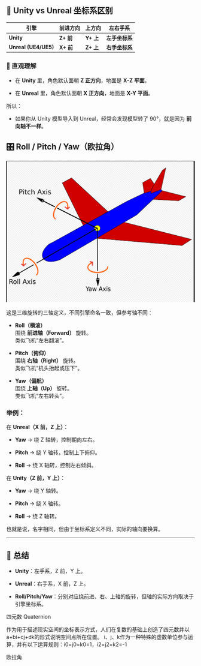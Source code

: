 ## 🧭 Unity vs Unreal 坐标系区别

| 引擎                   | 前进方向     | 上方向      | 左右手系      |
| -------------------- | -------- | -------- | --------- |
| **Unity**            | **Z+ 前** | **Y+ 上** | **左手坐标系** |
| **Unreal (UE4/UE5)** | **X+ 前** | **Z+ 上** | **右手坐标系** |

### 🔹 直观理解

- 在 **Unity** 里，角色默认面朝 **Z 正方向**，地面是 **X-Z 平面**。

- 在 **Unreal** 里，角色默认面朝 **X 正方向**，地面是 **X-Y 平面**。

所以：

- 如果你从 Unity 模型导入到 Unreal，经常会发现模型转了 90°，就是因为 **前向轴不一样**。

## 🎛 Roll / Pitch / Yaw（欧拉角）

![zz](BaseSicConcept.asset/0bc3b22a97f649a0a4c3510e7ab4172ba8148522.png)

这是三维旋转的三轴定义，不同引擎命名一致，但参考轴不同：

- **Roll（横滚）**  
  围绕 **前进轴（Forward）** 旋转。  
  类似飞机“左右翻滚”。

- **Pitch（俯仰）**  
  围绕 **右轴（Right）** 旋转。  
  类似飞机“机头抬起或压下”。

- **Yaw（偏航）**  
  围绕 **上轴（Up）** 旋转。  
  类似飞机“左右转头”。

### 举例：

在 **Unreal（X 前，Z 上）**：

- **Yaw** → 绕 Z 轴转，控制朝向左右。

- **Pitch** → 绕 Y 轴转，控制上下俯仰。

- **Roll** → 绕 X 轴转，控制左右倾斜。

在 **Unity（Z 前，Y 上）**：

- **Yaw** → 绕 Y 轴转。

- **Pitch** → 绕 X 轴转。

- **Roll** → 绕 Z 轴转。

也就是说，名字相同，但由于坐标系定义不同，实际的轴向要换算。

---

## 🔑 总结

- **Unity**：左手系，Z 前，Y 上。

- **Unreal**：右手系，X 前，Z 上。

- **Roll/Pitch/Yaw**：分别对应绕前进、右、上轴的旋转，但轴的实际方向取决于引擎坐标系。

四元数  Quaternion

作为用于描述现实空间的坐标表示方式，人们在复数的基础上创造了四元数并以a+bi+cj+dk的形式说明空间点所在位置。 i、j、k作为一种特殊的虚数单位参与运算，并有以下运算规则：i0=j0=k0=1，i2=j2=k2=-1

欧拉角
